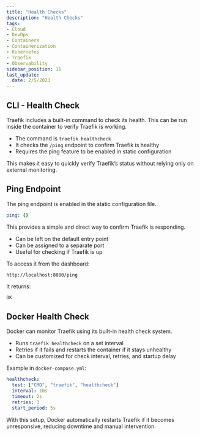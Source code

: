 ```yaml
---
title: "Health Checks"
description: "Health Checks"
tags: 
- Cloud
- DevOps
- Containers
- Containerization
- Kubernetes
- Traefik
- Observability
sidebar_position: 11
last_update:
  date: 2/5/2023
---
```



## CLI - Health Check

Traefik includes a built-in command to check its health. This can be run inside the container to verify Traefik is working.

- The command is `traefik healthcheck`
- It checks the `/ping` endpoint to confirm Traefik is healthy
- Requires the ping feature to be enabled in static configuration

This makes it easy to quickly verify Traefik’s status without relying only on external monitoring.

## Ping Endpoint

The ping endpoint is enabled in the static configuration file.

```yaml
ping: {}
```

This provides a simple and direct way to confirm Traefik is responding.
 
- Can be left on the default entry point 
- Can be assigned to a separate port
- Useful for checking if Traefik is up

To access it from the dashboard:

```
http://localhost:8080/ping
```

It returns:

```bash
OK
```



## Docker Health Check

Docker can monitor Traefik using its built-in health check system.

- Runs `traefik healthcheck` on a set interval
- Retries if it fails and restarts the container if it stays unhealthy
- Can be customized for check interval, retries, and startup delay

Example in `docker-compose.yml`:

```yaml
healthcheck:
  test: ["CMD", "traefik", "healthcheck"]
  interval: 10s
  timeout: 2s
  retries: 3
  start_period: 5s
```

With this setup, Docker automatically restarts Traefik if it becomes unresponsive, reducing downtime and manual intervention.


